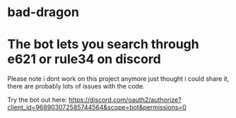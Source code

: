 # bad-dragon
# The bot lets you search through e621 or rule34 on discord

Please note i dont work on this project anymore just thought i could share it, there are probably lots of issues with the code.

Try the bot out here: 
https://discord.com/oauth2/authorize?client_id=968903072585744564&scope=bot&permissions=0